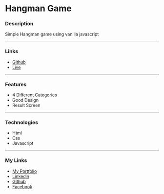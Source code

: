 # Hangman Game

### Description

Simple Hangman game using vanilla javascript

---

### Links

- [Github](https://github.com/Kmg11/Hangman_Game "Github Repo")
- [Live](https://kmg11.github.io/Hangman_Game/ "Live Preview")

---

### Features

- 4 Different Categories
- Good Design
- Result Screen

---

### Technologies

- Html
- Css
- Javascript

---

### My Links

- [My Portfolio](https://kmg11.github.io/My_Official_Portfolio/)
- [Linkedin](https://www.linkedin.com/in/kirolos-mahfouz/)
- [Github](https://github.com/Kmg11)
- [Facebook](https://www.facebook.com/KirolosMahfouz/)
